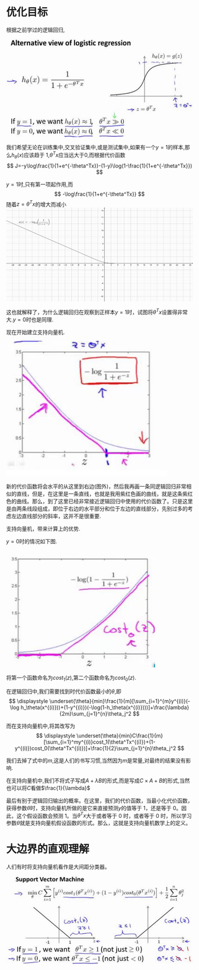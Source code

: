 # 优化目标
根据之前学过的逻辑回归,

![logistic](image/2021-06-29-20-31-02.png)

我们希望无论在训练集中,交叉验证集中,或是测试集中,如果有一个$y=1$的样本,那么$h_\theta(x)$应该趋于 1,$\theta^Tx$应当远大于0,而根据代价函数
$$
J=-y\log\frac{1}{1+e^{-\theta^Tx}}-(1-y)\log(1-\frac{1}{1+e^{-\theta^Tx}})
$$

$y=1$时,只有第一项起作用,而
$$
-\log\frac{1}{1+e^{-\theta^Tx}}
$$
随着$z=\theta^Tx$的增大而减小
![](image/2021-06-29-20-42-45.png)

这也就解释了，为什么逻辑回归在观察到正样本$y=1$时，试图将$\theta^Tx$设置得非常大.$y=0$时也是同理.

现在开始建立支持向量机.

![cost1](image/2021-06-29-20-44-56.png)

新的代价函数将会水平的从这里到右边(图外)，然后我再画一条同逻辑回归非常相似的直线，但是，在这里是一条直线，也就是我用紫红色画的曲线，就是这条紫红色的曲线。那么，到了这里已经非常接近逻辑回归中使用的代价函数了。只是这里是由两条线段组成，即位于右边的水平部分和位于左边的直线部分，先别过多的考虑左边直线部分的斜率，这并不是很重要.

支持向量机，带来计算上的优势.

$y=0$时的情况如下图.

![cost0](image/2021-06-29-20-45-53.png)

将第一个函数命名为$cost_1(z)$,第二个函数命名为$cost_0(z)$.

在逻辑回归中,我们需要找到时代价函数最小的$\theta$,即
$$
\displaystyle \underset{\theta}{min}\frac{1}{m}[\sum_{i=1}^{m}y^{(i)}(-\log h_\theta(x^{(i)}))+(1-y^{(i)})(-\log(1-h_\theta(x^{(i)})))]+\frac{\lambda}{2m}\sum_{j=1}^{n}\theta_j^2
$$

而在支持向量机中,将其改写为
$$
\displaystyle \underset{\theta}{min}C\frac{1}{m}[\sum_{i=1}^my^{(i)}cost_1(\theta^Tx^{(i)})+(1-y^{(i)})cost_0(\theta^Tx^{(i)})]+\frac{1}{2}\sum_{j=1}^{n}\theta_j^2
$$

我们去掉了式中的$m$,这是人们的书写习惯,当然因为$m$是常量,对最终的结果没有影响.

在支持向量机中,我们不将式子写成$A+\lambda B$的形式,而是写成$C\times A+B$的形式,当然也可以将$C$看做$\frac{1}{\lambda}$

最后有别于逻辑回归输出的概率。在这里，我们的代价函数，当最小化代价函数，获得参数$\theta$时，支持向量机所做的是它来直接预测$y$的值等于 1，还是等于 0。因此，这个假设函数会预测 1。当$\theta^Tx$大于或者等于 0 时，或者等于 0 时，所以学习参数$\theta$就是支持向量机假设函数的形式。那么，这就是支持向量机数学上的定义。

# 大边界的直观理解

人们有时将支持向量机看作是大间距分类器。

![大间距](image/2021-06-29-21-32-47.png)

